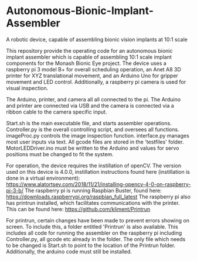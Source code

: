 # Autonomous-Bionic-Implant-Assembler
A robotic device, capable of assembling bionic vision implants at 10:1 scale

This repository provide the operating code for an autonomous bionic implant assembler which is capable of assembling 10:1 scale implant components for the Monash Bionic Eye project. The device uses a raspberry pi 3 model B+ for overall scheduling operation, an Anet A8 3D printer for XYZ translational movement, and an Arduino Uno for gripper movement and LED control. Additionally, a raspberry pi camera is used for visual inspection. 

The Arduino, printer, and camera all all connected to the pi. The Arduino and printer are connected via USB and the camera is connected via a ribbon cable to the camera specific input.

Start.sh is the main executable file, and starts assembler operations.
Controller.py is the overall controlling script, and oversees all functions.
imageProc.py controls the image inspection function.
interface.py manages most user inputs via text.
All gcode files are stored in the 'testfiles' folder.
MotorLEDDriver.ino must be written to the Arduino and values for servo positions must be changed to fit the system.

For operation, the device requires the instillation of openCV. The version used on this device is 4.0.0, instillation instructions found here (instillation is done in a virtual environment): https://www.alatortsev.com/2018/11/21/installing-opencv-4-0-on-raspberry-pi-3-b/
The raspberry pi is running Raspbian Buster, found here: https://downloads.raspberrypi.org/raspbian_full_latest
The raspberry pi also has printrun installed, which facilitates communications with the printer. This can be found here: https://github.com/kliment/Printrun

For printrun, certain changes have been made to prevent errors showing on screen. To include this, a folder entitled 'Printrun' is also available. This includes all code for running the assembler on the raspberry pi including Controller.py, all gcode etc already in the folder. The only file which needs to be changed is Start.sh to point to the location of the Printrun folder. Additionally, the arduino code must still be installed. 
